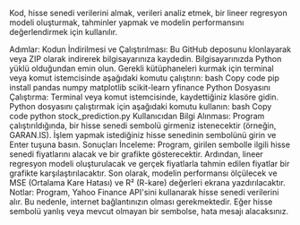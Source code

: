  Kod, hisse senedi verilerini almak, verileri analiz etmek, bir lineer regresyon modeli oluşturmak, tahminler yapmak ve modelin performansını değerlendirmek için kullanılır.

Adımlar:
Kodun İndirilmesi ve Çalıştırılması:
Bu GitHub deposunu klonlayarak veya ZIP olarak indirerek bilgisayarınıza kaydedin.
Bilgisayarınızda Python yüklü olduğundan emin olun.
Gerekli kütüphaneleri kurmak için terminal veya komut istemcisinde aşağıdaki komutu çalıştırın:
bash
Copy code
pip install pandas numpy matplotlib scikit-learn yfinance
Python Dosyasını Çalıştırma:
Terminal veya komut istemcisinde, kaydettiğiniz klasöre gidin.
Python dosyasını çalıştırmak için aşağıdaki komutu kullanın:
bash
Copy code
python stock_prediction.py
Kullanıcıdan Bilgi Alınması:
Program çalıştırıldığında, bir hisse senedi sembolü girmeniz istenecektir (örneğin, GARAN.IS).
İşlem yapmak istediğiniz hisse senedinin sembolünü girin ve Enter tuşuna basın.
Sonuçları İnceleme:
Program, girilen sembolle ilgili hisse senedi fiyatlarını alacak ve bir grafikte gösterecektir.
Ardından, lineer regresyon modeli oluşturulacak ve gerçek fiyatlarla tahmin edilen fiyatlar bir grafikte karşılaştırılacaktır.
Son olarak, modelin performansı ölçülecek ve MSE (Ortalama Kare Hatası) ve R² (R-kare) değerleri ekrana yazdırılacaktır.
Notlar:
Program, Yahoo Finance API'sini kullanarak hisse senedi verilerini alır. Bu nedenle, internet bağlantınızın olması gerekmektedir.
Eğer hisse sembolü yanlış veya mevcut olmayan bir sembolse, hata mesajı alacaksınız.
